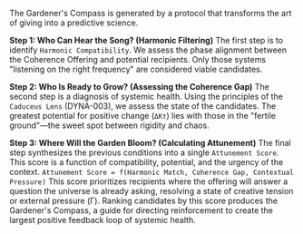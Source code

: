 The Gardener's Compass is generated by a protocol that transforms the art of giving into a predictive science.

**Step 1: Who Can Hear the Song? (Harmonic Filtering)**
The first step is to identify `Harmonic Compatibility`. We assess the phase alignment between the Coherence Offering and potential recipients. Only those systems "listening on the right frequency" are considered viable candidates.

**Step 2: Who Is Ready to Grow? (Assessing the Coherence Gap)**
The second step is a diagnosis of systemic health. Using the principles of the `Caduceus Lens` (DYNA-003), we assess the state of the candidates. The greatest potential for positive change (`ΔKτ`) lies with those in the "fertile ground"—the sweet spot between rigidity and chaos.

**Step 3: Where Will the Garden Bloom? (Calculating Attunement)**
The final step synthesizes the previous conditions into a single `Attunement Score`. This score is a function of compatibility, potential, and the urgency of the context.
`Attunement Score = f(Harmonic Match, Coherence Gap, Contextual Pressure)`
This score prioritizes recipients where the offering will answer a question the universe is already asking, resolving a state of creative tension or external pressure (Γ). Ranking candidates by this score produces the Gardener's Compass, a guide for directing reinforcement to create the largest positive feedback loop of systemic health.